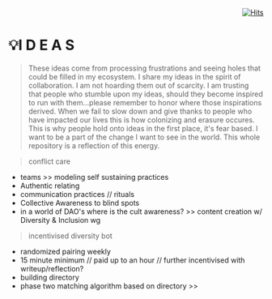 <div align="right">
  
[![Hits](https://hits.seeyoufarm.com/api/count/incr/badge.svg?url=https%3A%2F%2Fgithub.com%2FUnderground-Railroad%2FmagnificentMammals%2Fblob%2Fmain%2FbrainDump%2Fmanifestations%2Fconcepts.md&count_bg=%23FF00D9&title_bg=%23555555&icon=macys.svg&icon_color=%23FF00D9&title=hits&edge_flat=false)](https://hits.seeyoufarm.com)
  
 </div>
 
 # 💡I D E A S 
 > These ideas come from processing frustrations and seeing holes that could be filled in my ecosystem. I share my ideas in the spirit of collaboration. I am not hoarding them out of scarcity. I am trusting that people who stumble upon my ideas, should they become inspired to run with them...please remember to honor where those inspirations derived. When we fail to slow down and give thanks to people who have impacted our lives this is how colonizing and erasure occures. This is why people hold onto ideas in the first place, it's fear based. I want to be a part of the change I want to see in the world. This whole repository is a reflection of this energy. 
 
 
> conflict care
  + teams >> modeling self sustaining practices 
  + Authentic relating
  + communication practices // rituals
  + Collective Awareness to blind spots
  + in a world of DAO's where is the cult awareness? >> content creation w/ Diversity & Inclusion wg 
> incentivised diversity bot 
  + randomized pairing weekly
  + 15 minute minimum // paid up to an hour // further incentivised with writeup/reflection? 
  + building directory
  + phase two matching algorithm based on directory >> 
